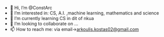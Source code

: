 - 👋 Hi, I’m @ConstArc
- 👀 I’m interested in: CS, A.I. ,machine learning, mathematics and science
- 🌱 I’m currently learning CS in dit of nkua
- 💞️ I’m looking to collaborate on ...
- 📫 How to reach me: via email->arkoulis.kostas02@gmail.com

<!---
ConstArc/ConstArc is a ✨ special ✨ repository because its `README.md` (this file) appears on your GitHub profile.
You can click the Preview link to take a look at your changes.
--->
